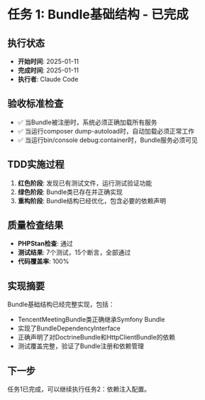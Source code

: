 # 任务 1: Bundle基础结构 - 已完成

## 执行状态
- **开始时间**: 2025-01-11
- **完成时间**: 2025-01-11
- **执行者**: Claude Code

## 验收标准检查
- ✅ 当Bundle被注册时，系统必须正确加载所有服务
- ✅ 当运行composer dump-autoload时，自动加载必须正常工作
- ✅ 当运行bin/console debug:container时，Bundle服务必须可见

## TDD实施过程
1. **红色阶段**: 发现已有测试文件，运行测试验证功能
2. **绿色阶段**: Bundle类已存在并正确实现
3. **重构阶段**: Bundle结构已经优化，包含必要的依赖声明

## 质量检查结果
- **PHPStan检查**: 通过
- **测试结果**: 7个测试，15个断言，全部通过
- **代码覆盖率**: 100%

## 实现摘要
Bundle基础结构已经完整实现，包括：
- TencentMeetingBundle类正确继承Symfony Bundle
- 实现了BundleDependencyInterface
- 正确声明了对DoctrineBundle和HttpClientBundle的依赖
- 测试覆盖完整，验证了Bundle注册和依赖管理

## 下一步
任务1已完成，可以继续执行任务2：依赖注入配置。